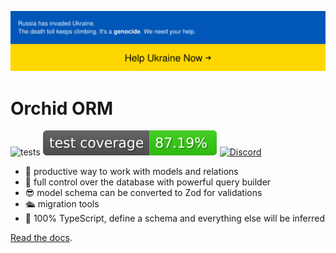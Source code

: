 [![Stand With Ukraine](https://raw.githubusercontent.com/vshymanskyy/StandWithUkraine/main/banner2-direct.svg)](https://stand-with-ukraine.pp.ua)

# Orchid ORM

![tests](https://github.com/romeerez/orchid-orm/actions/workflows/tests.yml/badge.svg)
![coverage](https://raw.githubusercontent.com/romeerez/orchid-orm/badges/coverage-badge.svg)
[![Discord](https://img.shields.io/discord/1072299783340953671)](https://discord.gg/95pa6FpBB9)

- 🚀️ productive way to work with models and relations
- 🧐️ full control over the database with powerful query builder
- 😎️ model schema can be converted to Zod for validations
- 🛳️ migration tools
- 💯 100% TypeScript, define a schema and everything else will be inferred

[Read the docs](https://orchid-orm.netlify.app/guide/).
